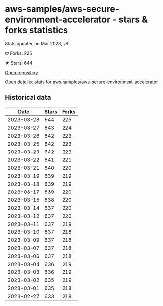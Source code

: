 # aws-samples/aws-secure-environment-accelerator - stars & forks statistics

Stats updated on Mar 2023, 28

☋ Forks: 225

★ Stars: 644

[Open repository](https://github.com/aws-samples/aws-secure-environment-accelerator)

[Open detailed stats for aws-samples/aws-secure-environment-accelerator](https://reviewgithub.com/rep/aws-samples/aws-secure-environment-accelerator)

## Historical data
| Date | Stars | Forks |
|------|-------|-------|
| 2023-03-28 | 644 | 225 | 
| 2023-03-27 | 643 | 224 | 
| 2023-03-26 | 642 | 223 | 
| 2023-03-25 | 642 | 223 | 
| 2023-03-23 | 642 | 222 | 
| 2023-03-22 | 641 | 221 | 
| 2023-03-21 | 640 | 220 | 
| 2023-03-19 | 639 | 219 | 
| 2023-03-18 | 639 | 219 | 
| 2023-03-17 | 639 | 220 | 
| 2023-03-15 | 638 | 220 | 
| 2023-03-14 | 637 | 220 | 
| 2023-03-12 | 637 | 220 | 
| 2023-03-11 | 637 | 219 | 
| 2023-03-10 | 637 | 218 | 
| 2023-03-09 | 637 | 218 | 
| 2023-03-07 | 637 | 218 | 
| 2023-03-06 | 637 | 218 | 
| 2023-03-04 | 636 | 219 | 
| 2023-03-03 | 636 | 219 | 
| 2023-03-02 | 635 | 219 | 
| 2023-03-01 | 635 | 218 | 
| 2023-02-27 | 633 | 218 | 

